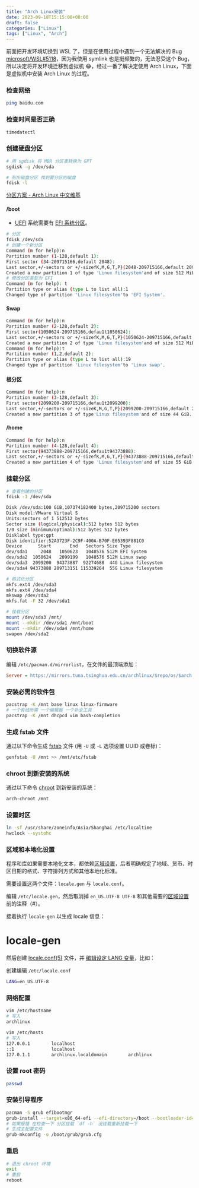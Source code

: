 ```yaml
---
title: "Arch Linux安装"
date: 2023-09-18T15:15:08+08:00
draft: false
categories: ["Linux"]
tags: ["Linux", "Arch"]
---
```


前面把开发环境切换到 WSL 了，但是在使用过程中遇到一个无法解决的 Bug [microsoft/WSL#5118](https://github.com/microsoft/WSL/issues/5118)，因为我使用 symlink 也是挺频繁的，无法忍受这个 Bug，所以决定将开发环境迁移到虚拟机 😂，经过一番了解决定使用 Arch Linux，下面是虚拟机中安装 Arch Linux 的过程。

### 检查网络

```bash
ping baidu.com
```

### 检查时间是否正确

```bash
timedatectl
```

### 创建硬盘分区

```bash
# 用 sgdisk 将 MBR 分区表转换为 GPT
sgdisk -g /dev/sda

# 列出磁盘分区 找到要分区的磁盘
fdisk -l
```

[分区方案 - Arch Linux 中文维基](https://wiki.archlinuxcn.org/wiki/%E5%88%86%E5%8C%BA#GUID_%E5%88%86%E5%8C%BA%E8%A1%A8:~:text=%E8%8E%B7%E5%8F%96%E6%9B%B4%E5%A4%9A%E4%BF%A1%E6%81%AF%E3%80%82-,%E5%88%86%E5%8C%BA%E6%96%B9%E6%A1%88,-%5B%E7%BC%96%E8%BE%91%20%7C)

#### /boot

- [UEFI](https://wiki.archlinuxcn.org/wiki/Unified_Extensible_Firmware_Interface "Unified Extensible Firmware Interface") 系统需要有 [EFI 系统分区](https://wiki.archlinuxcn.org/wiki/EFI_system_partition "EFI system partition")。

```bash
# 分区
fdisk /dev/sda
# 创建一个新分区
Command (m for help):n
Partition number (1-128,default 1):
First sector (34-209715166,default 2048):
Last sector,+/-sectors or +/-sizefK,M,G,T,P}(2048-209715166,default 209713151):+512m
Created a new partition 1 of type 'Linux filesystem'and of size 512 MiB.
# 修改分区类型为 EFI
Command (m for help): t
Partition type or alias (type L to list all):1
Changed type of partition 'Linux filesystem'to 'EFI System'.
```

#### Swap

```bash
Command (m for help):n
Partition number (2-128,default 2):
First sector(1050624-209715166,defau1t1050624):
Last sector,+/-sectors or +/-sizefK,M,G,T,P}(1050624-209715166,default 209713151):+512M
Created a new partition 2 of type 'Linux filesystem'and of size 512 MiB
Command (m for help):t
Partition number (1,2,default 2):
Partition type or alias (type L to list all):19
Changed type of partition 'Linux filesystem'to 'Linux swap'.
```

#### 根分区

```bash
Command (m for help):n
Partition number (3-128,default 3):
First sector(2099200-209715166,defau1t2099200):
Last sector,+/-sectors or +/-sizeK,M,G,T,P}(2099200-209715166,default 209713151):+44G
Created a new partition 3 of type'Linux filesystem'and of size 44 GiB.
```

#### /home

```bash
Command (m for help):n
Partition number (4-128,default 4):
First sector(94373888-209715166,defau1t94373888):
Last sector,+/-sectors or +/-sizefK,M,G,T,P}(94373888-209715166,default 209713151):
Created a new partition 4 of type 'Linux filesystem'and of size 55 GiB.
```

### 挂载分区

```bash
# 查看创建的分区
fdisk -1 /dev/sda

Disk /dev/sda:100 GiB,107374182400 bytes,209715200 sectors
Disk model:VMware Virtual S
Units:sectors of 1 512512 bytes
Sector size (logical/physical):512 bytes 512 bytes
I/0 size (minimum/optimal):512 bytes 512 bytes
Disklabel type:gpt
Disk identifier:52A3723F-2C9F-400A-B70F-E65393F881C0
Device      Start       End   Sectors Size Type
dev/sda1     2048   1050623   1048576 512M EFI System
dev/sda2  1050624   2099199   1048576 512M Linux swap
dev/sda3  2099200  94373887  92274688  44G Linux filesystem
dev/sda4 94373888 209713151 115339264  55G Linux filesystem

# 格式化分区
mkfs.ext4 /dev/sda3
mkfs.ext4 /dev/sda4
mkswap /dev/sda2
mkfs.fat -F 32 /dev/sda1

# 挂载分区
mount /dev/sda3 /mnt/
mount --mkdir /dev/sda1 /mnt/boot
mount --mkdir /dev/sda4 /mnt/home
swapon /dev/sda2
```

### 切换软件源

编辑 `/etc/pacman.d/mirrorlist`，在文件的最顶端添加：

```ini
Server = https://mirrors.tuna.tsinghua.edu.cn/archlinux/$repo/os/$arch
```

### 安装必需的软件包

```bash
pacstrap -K /mnt base linux linux-firmware
# 一个有线所需 一个编辑器 一个补全工具
pacstrap -K /mnt dhcpcd vim bash-completion
```

### 生成 fstab 文件

通过以下命令生成 [fstab](https://wiki.archlinuxcn.org/wiki/Fstab "Fstab") 文件 (用 `-U` 或 `-L` 选项设置 UUID 或卷标)：

```bash
genfstab -U /mnt >> /mnt/etc/fstab
```

### chroot 到新安装的系统

通过以下命令 [chroot](https://wiki.archlinuxcn.org/wiki/Change_root "Change root") 到新安装的系统：

```bash
arch-chroot /mnt
```

### 设置时区

```bash
ln -sf /usr/share/zoneinfo/Asia/Shanghai /etc/localtime
hwclock --systohc
```

### 区域和本地化设置

程序和库如果需要本地化文本，都依赖[区域设置](https://wiki.archlinuxcn.org/wiki/Locale "Locale")，后者明确规定了地域、货币、时区日期的格式、字符排列方式和其他本地化标准。

需要设置这两个文件：`locale.gen` 与 `locale.conf`。

编辑 `/etc/locale.gen`，然后取消掉 `en_US.UTF-8 UTF-8` 和其他需要的[区域设置](https://wiki.archlinuxcn.org/wiki/Locale "Locale")前的注释（#）。

接着执行 `locale-gen` 以生成 locale 信息：

# locale-gen

然后创建 [locale.conf(5)](https://man.archlinux.org/man/locale.conf.5) 文件，并 [编辑设定 LANG 变量](https://wiki.archlinuxcn.org/wiki/Locale#%E7%B3%BB%E7%BB%9F%E5%8C%BA%E5%9F%9F%E8%AE%BE%E7%BD%AE "Locale")，比如：

创建编辑 `/etc/locale.conf`

```bash
LANG=en_US.UTF-8
```

### 网络配置

```bash
vim /etc/hostname
# 写入
archlinux

vim /etc/hosts
# 写入
127.0.0.1        localhost
::1              localhost
127.0.1.1        archlinux.localdomain        archlinux
```

### 设置 root 密码

```bash
passwd
```

### 安装引导程序

```bash
pacman -S grub efibootmgr
grub-install --target=x86_64-efi --efi-directory=/boot --bootloader-id=GRUB
# 如果报错 在检查一下 分区挂载 `df -h` 没挂载重新挂载一下
# 生成主配置文件
grub-mkconfig -o /boot/grub/grub.cfg
```

### 重启

```bash
# 退出 chroot 环境
exit
# 重启
reboot
```
